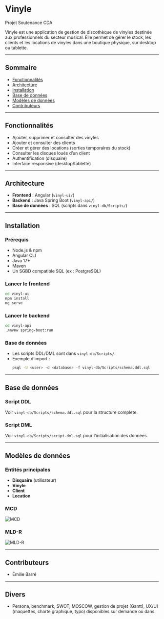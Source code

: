 # Vinyle

Projet Soutenance CDA

Vinyle est une application de gestion de discothèque de vinyles destinée aux professionnels du secteur musical. Elle permet de gérer le stock, les clients et les locations de vinyles dans une boutique physique, sur desktop ou tablette.

---

## Sommaire

- [Fonctionnalités](#fonctionnalités)
- [Architecture](#architecture)
- [Installation](#installation)
- [Base de données](#base-de-données)
- [Modèles de données](#modèles-de-données)
- [Contributeurs](#contributeurs)

---

## Fonctionnalités

- Ajouter, supprimer et consulter des vinyles
- Ajouter et consulter des clients
- Créer et gérer des locations (sorties temporaires du stock)
- Consulter les disques loués d’un client
- Authentification (disquaire)
- Interface responsive (desktop/tablette)

---

## Architecture

- **Frontend** : Angular (`vinyl-ui/`)
- **Backend** : Java Spring Boot (`vinyl-api/`)
- **Base de données** : SQL (scripts dans `vinyl-db/Scripts/`)

---

## Installation

### Prérequis

- Node.js & npm
- Angular CLI
- Java 17+
- Maven
- Un SGBD compatible SQL (ex : PostgreSQL)

### Lancer le frontend

```bash
cd vinyl-ui
npm install
ng serve
```

### Lancer le backend

```bash
cd vinyl-api
./mvnw spring-boot:run
```

### Base de données

- Les scripts DDL/DML sont dans `vinyl-db/Scripts/`.
- Exemple d’import :
  ```bash
  psql -U <user> -d <database> -f vinyl-db/Scripts/schema.ddl.sql
  ```

---

## Base de données

### Script DDL

Voir `vinyl-db/Scripts/schema.ddl.sql` pour la structure complète.

### Script DML

Voir `vinyl-db/Scripts/script.dml.sql` pour l’initialisation des données.

---

## Modèles de données

### Entités principales

- **Disquaire** (utilisateur)
- **Vinyle**
- **Client**
- **Location**

### MCD

![MCD](https://github.com/user-attachments/assets/c4e8e20e-4f40-4695-8ea0-7d08b800c7e7)

### MLD-R

![MLD-R](https://github.com/user-attachments/assets/213bb245-7178-4e27-8549-8715702dbac9)

---

## Contributeurs

- Émilie Barré

---

## Divers

- Persona, benchmark, SWOT, MOSCOW, gestion de projet (Gantt), UX/UI (maquettes, charte graphique, typo) disponibles sur demande ou dans
